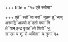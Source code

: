 +++
title = "१० एते स्तोमा"

+++
एते᳓ स्तो᳓मा नरां᳓ नृतम तु᳓भ्यम्  
अस्मद्रि᳓अञ्चो द᳓दतो मघा᳓नि  
ते᳓षाम् इन्द्र वृत्रह᳓त्ये शिवो᳓ भूः  
स᳓खा च शू᳓रो अविता᳓ च नॄणा᳓म्+